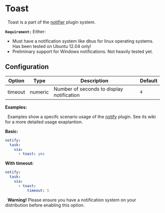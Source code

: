# Toast
<div class="alert alert-success" role="info">
  
  <span class="glyphicon glyphicon glyphicon-cog"></span>
  &nbsp; Toast is a part of the [notifier](/Plugins/Notifiers) plugin system.
</div>

**`Requirement:`**
Either:
- Must have a notification system like dbus for linux operating systems. Has been tested on Ubuntu 12.04 only!
- Preliminary support for Windows notifications. Not heavily tested yet.


## Configuration

| Option |Type|  Description | Default |
| --- | ---| --- |---|
|timeout|numeric|Number of seconds to display notification|`4`


**Examples:**
<div class="alert alert-warning" role="info">
  
  <span class="glyphicon glyphicon glyphicon-cog"></span>
  &nbsp; Examples show a specifc scenario usage of the [notify](/Plugins/notify) plugin. See its wiki for a more detailed usage exaplantion.
</div>

**Basic:**
```yaml
notify:
  task:
    via:
      - toast: yes
```

**With timeout:**
```yaml
notify:
  task:
    via:
      - toast:
          timeout: 5
```
<div class="alert alert-warning">
  
  <!--<span class="glyphicon glyphicon glyphicon-cog"></span>-->
  &nbsp; <strong>Warning!</strong> Please ensure you have a notification system on your distribution before enabling this option.
</div>


